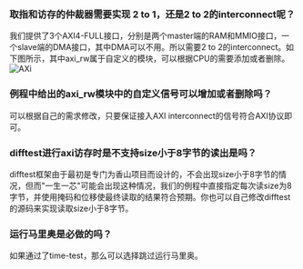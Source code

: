 ### 取指和访存的仲裁器需要实现 2 to 1，还是2 to 2的interconnect呢？

我们提供了3个AXI4-FULL接口，分别是两个master端的RAM和MMIO接口，一个slave端的DMA接口，其中DMA可以不用。所以需要2 to 2的interconnect。如下图所示，其中axi_rw属于自定义的模块，可以根据CPU的需要添加或者删除。
![AXi](./2021-08-19_QA_Session/AXI.svg)

### 例程中给出的axi_rw模块中的自定义信号可以增加或者删除吗？

可以根据自己的需求修改，只要保证接入AXI interconnect的信号符合AXI协议即可。

### difftest进行axi访存时是不支持size小于8字节的读出是吗？

difftest框架由于最初是专门为香山项目而设计的，不会出现size小于8字节的情况，但而"一生一芯"可能会出现这种情况，我们的例程中直接指定每次读size为8字节，并使用掩码和位移使最终读取的结果符合预期。你也可以自己修改difftest的源码来实现读取size小于8字节。

### 运行马里奥是必做的吗？

如果通过了time-test，那么可以选择跳过运行马里奥。
